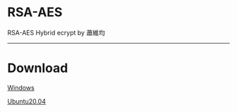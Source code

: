 # RSA-AES
RSA-AES Hybrid ecrypt by 蕭維均

---

# Download

[Windows](https://github.com/AlexTrinityBlock/RSA-AES/raw/master/Executable/Windows_64bit.zip)  

[Ubuntu20.04](https://github.com/AlexTrinityBlock/RSA-AES/raw/master/Executable/ubuntu20.04.zip)  
